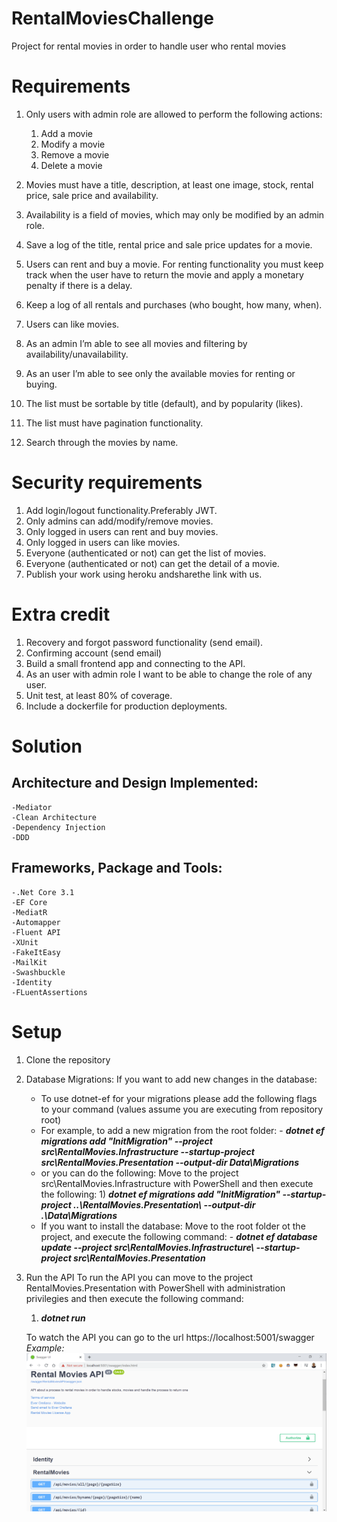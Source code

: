 # RentalMoviesChallenge
Project for rental movies in order to handle user who rental movies

# Requirements

1. Only users with admin role are allowed to perform the following actions:
      1. Add a movie
      2. Modify a movie
      3. Remove a movie
      4. Delete a movie

2. Movies must have a title, description, at least one image, stock, rental price, sale price and availability.
3. Availability is a field of movies, which may only be modified by an admin role.
4. Save a log of the title, rental price and sale price updates for a movie.
5. Users can rent and buy a movie. For renting functionality you must keep track when the user have to return the movie and apply a monetary penalty if there is a delay.
6. Keep a log of all rentals and purchases (who bought, how many, when).
7. Users can like movies.
8. As an admin I’m able to see all movies and filtering by availability/unavailability.
9. As an user I’m able to see only the available movies for renting or buying.
10. The list must be sortable by title (default), and by popularity (likes).
11. The list must have pagination functionality.
12. Search through the movies by name.

# Security requirements

1. Add login/logout functionality.Preferably JWT.
2. Only admins can add/modify/remove movies.
3. Only logged in users can rent and buy movies.
4. Only logged in users can like movies.
5. Everyone (authenticated or not) can get the list of movies.
6. Everyone (authenticated or not) can get the detail of a movie.
7. Publish your work using heroku andsharethe link with us.

# Extra credit

1. Recovery and forgot password functionality (send email).
2. Confirming account (send email)
3. Build a small frontend app and connecting to the API.
4. As an user with admin role I want to be able to change the role of any user.
5. Unit test, at least 80% of coverage.
6. Include a dockerfile for production deployments.

# Solution
  
  ## Architecture and Design Implemented:
    -Mediator
    -Clean Architecture
    -Dependency Injection
    -DDD
  ## Frameworks, Package and Tools:
    -.Net Core 3.1
    -EF Core
    -MediatR
    -Automapper
    -Fluent API
    -XUnit
    -FakeItEasy
    -MailKit
    -Swashbuckle
    -Identity
    -FLuentAssertions
    
 # Setup
 1. Clone the repository
 2. Database Migrations:
    If you want to add new changes in the database:
      - To use dotnet-ef for your migrations please add the following flags to your command (values assume you are executing from repository root)      
      - For example, to add a new migration from the root folder:
            - **_dotnet ef migrations add "InitMigration" --project src\RentalMovies.Infrastructure --startup-project src\RentalMovies.Presentation --output-dir Data\Migrations_**
      - or you can do the following: Move to the project src\RentalMovies.Infrastructure with PowerShell and then execute the following:
            1)  **_dotnet ef migrations add "InitMigration"  --startup-project ..\RentalMovies.Presentation\ --output-dir .\Data\Migrations_**
     - If you want to install the database:
       Move to the root folder ot the project, and execute the following command:
            - **_dotnet ef database update --project src\RentalMovies.Infrastructure\ --startup-project src\RentalMovies.Presentation_**
 3. Run the API
    To run the API you can move to the project RentalMovies.Presentation with PowerShell with administration privilegies and then execute the following command:
      1) **_dotnet run_**
    
    To watch the API you can go to the url https://localhost:5001/swagger
    _Example:_
    ![alt text](https://github.com/ever1509/RentalMoviesChallenge/blob/master/images/APIDemo.png?raw=true)
      
      
      
    
 



